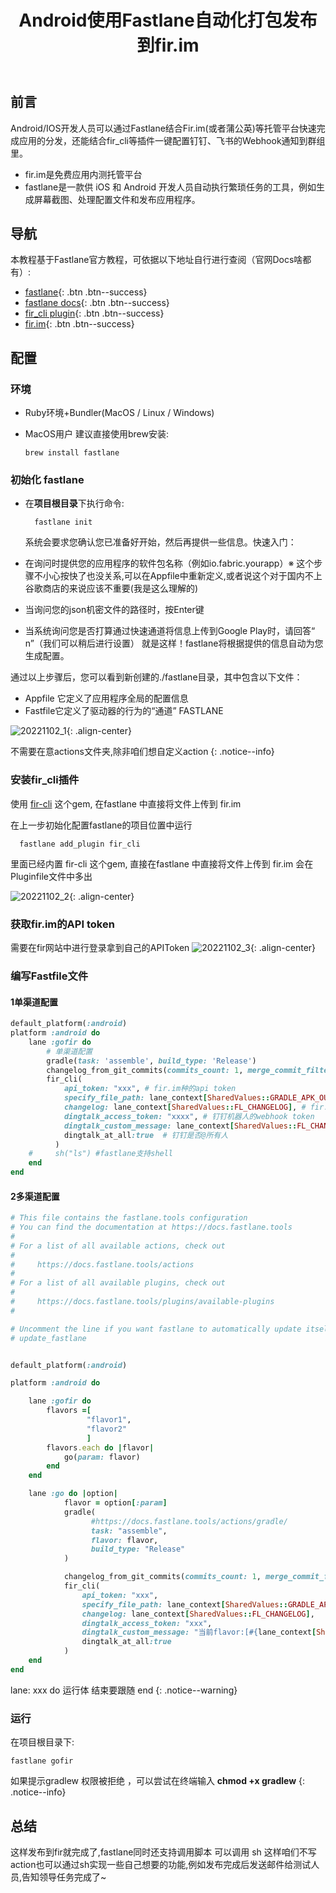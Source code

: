 ﻿---
title: 'Android使用Fastlane自动化打包发布到fir.im'
excerpt : "Android/IOS开发人员可以通过Fastlane结合Fir.im(或者蒲公英)等托管平台快速完成应用的分发，还能结合fir_cli等插件一键配置钉钉、飞书的Webhook通知到群组里。"
classes: wide 
toc: true
categories: 
  - Android
tags:
  - fir.im
  - Fastlane
---

## 前言

Android/IOS开发人员可以通过Fastlane结合Fir.im(或者蒲公英)等托管平台快速完成应用的分发，还能结合fir_cli等插件一键配置钉钉、飞书的Webhook通知到群组里。

- fir.im是免费应用内测托管平台
- fastlane是一款供 iOS 和 Android 开发人员自动执行繁琐任务的工具，例如生成屏幕截图、处理配置文件和发布应用程序。

## 导航

本教程基于Fastlane官方教程，可依据以下地址自行进行查阅（官网Docs啥都有）:

- [fastlane](https://github.com/fastlane/fastlane){: .btn .btn--success}
- [fastlane docs](https://docs.fastlane.tools/){: .btn .btn--success}
- [fir_cli plugin](https://github.com/PGYER/fastlane-plugin-fir_cli){: .btn .btn--success}
- [fir.im](https://betaqr.com/){: .btn .btn--success}

## 配置

### 环境

- Ruby环境+Bundler(MacOS / Linux / Windows)

- MacOS用户 建议直接使用brew安装:

    ```shell
    brew install fastlane
    ```

### 初始化 fastlane

- 在**项目根目录**下执行命令:

  ```shell
    fastlane init
  ```

  系统会要求您确认您已准备好开始，然后再提供一些信息。快速入门：

- 在询问时提供您的应用程序的软件包名称（例如io.fabric.yourapp）※ 这个步骤不小心按快了也没关系,可以在Appfile中重新定义,或者说这个对于国内不上谷歌商店的来说应该不重要(我是这么理解的)

- 当询问您的json机密文件的路径时，按Enter键

- 当系统询问您是否打算通过快速通道将信息上传到Google Play时，请回答“ n”（我们可以稍后进行设置）
就是这样！fastlane将根据提供的信息自动为您生成配置。

通过以上步骤后，您可以看到新创建的./fastlane目录，其中包含以下文件：

- Appfile 它定义了应用程序全局的配置信息
- Fastfile它定义了驱动器的行为的“通道” FASTLANE

![20221102_1](/assets/images/20221102_1.png){: .align-center}

不需要在意actions文件夹,除非咱们想自定义action
{: .notice--info}

### 安装fir_cli插件

使用 [fir-cli](https://github.com/PGYER/fastlane-plugin-fir_cli) 这个gem, 在fastlane 中直接将文件上传到 fir.im

在上一步初始化配置fastlane的项目位置中运行

```shell
  fastlane add_plugin fir_cli
```

里面已经内置 fir-cli 这个gem, 直接在fastlane 中直接将文件上传到 fir.im
会在Pluginfile文件中多出

![20221102_2](/assets/images/20221102_2.png){: .align-center}

### 获取fir.im的API token

需要在fir网站中进行登录拿到自己的APIToken
![20221102_3](/assets/images/20221102_3.png){: .align-center}

### 编写Fastfile文件

#### 1单渠道配置

```ruby
default_platform(:android)
platform :android do
    lane :gofir do
        # 单渠道配置
        gradle(task: 'assemble', build_type: 'Release')
        changelog_from_git_commits(commits_count: 1, merge_commit_filtering: "exclude_merges")
        fir_cli(
            api_token: "xxx", # fir.im种的api token
            specify_file_path: lane_context[SharedValues::GRADLE_APK_OUTPUT_PATH], # gradle apk 系统默认配置的的输出路径
            changelog: lane_context[SharedValues::FL_CHANGELOG], # fir.im 的change log 系统默认配置的输出路径
            dingtalk_access_token: "xxxx", # 钉钉机器人的webhook token
            dingtalk_custom_message: lane_context[SharedValues::FL_CHANGELOG],  # 钉钉渠道的change log
            dingtalk_at_all:true  # 钉钉是否@所有人
          )
    #     sh("ls") #fastlane支持shell
    end
end
```

#### 2多渠道配置

```ruby
# This file contains the fastlane.tools configuration
# You can find the documentation at https://docs.fastlane.tools
#
# For a list of all available actions, check out
#
#     https://docs.fastlane.tools/actions
#
# For a list of all available plugins, check out
#
#     https://docs.fastlane.tools/plugins/available-plugins
#

# Uncomment the line if you want fastlane to automatically update itself
# update_fastlane


default_platform(:android)

platform :android do

    lane :gofir do
        flavors =[
                 "flavor1",
                 "flavor2"
                 ]
        flavors.each do |flavor|
            go(param: flavor)
        end
    end

    lane :go do |option|
            flavor = option[:param]
            gradle(
                  #https://docs.fastlane.tools/actions/gradle/
                  task: "assemble",
                  flavor: flavor,
                  build_type: "Release"
            )

            changelog_from_git_commits(commits_count: 1, merge_commit_filtering: "exclude_merges")  # https://docs.fastlane.tools/actions/changelog_from_git_commits/
            fir_cli(
                api_token: "xxx",
                specify_file_path: lane_context[SharedValues::GRADLE_APK_OUTPUT_PATH],
                changelog: lane_context[SharedValues::FL_CHANGELOG],
                dingtalk_access_token: "xxx",
                dingtalk_custom_message: "当前flavor:[#{lane_context[SharedValues::GRADLE_FLAVOR]}] ,最近一次提交信息 [#{lane_context[SharedValues::FL_CHANGELOG]}]",
                dingtalk_at_all:true
            )
    end
end

```

lane: xxx do 运行体 结束要跟随 end
{: .notice--warning}

### 运行

在项目根目录下:

```shell
fastlane gofir
```

如果提示gradlew 权限被拒绝 ，可以尝试在终端输入 **chmod +x gradlew**
{: .notice--info}

## 总结

这样发布到fir就完成了,fastlane同时还支持调用脚本 可以调用 sh 这样咱们不写action也可以通过sh实现一些自己想要的功能,例如发布完成后发送邮件给测试人员,告知领导任务完成了~
